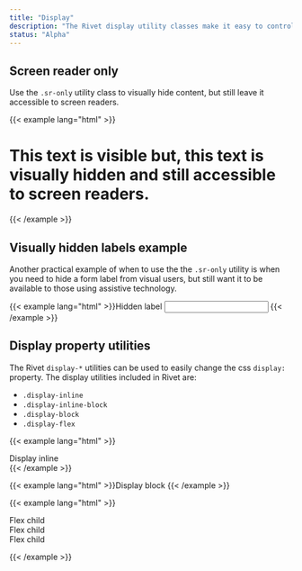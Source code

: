 ```yaml
---
title: "Display"
description: "The Rivet display utility classes make it easy to control how elements display on screen and how they are presented to assistive technologies like screen readers."
status: "Alpha"
---
```


## Screen reader only
Use the `.sr-only` utility class to visually hide content, but still leave it accessible to screen readers.

{{< example lang="html" >}}<h1 class="ts-32">This text is visible <span class="sr-only">but, this text is visually hidden and still accessible to screen readers.</span></h1>
{{< /example >}}

## Visually hidden labels example
Another practical example of when to use the the `.sr-only` utility is when you need to hide a form label from visual users, but still want it to be available to those using assistive technology.

{{< example lang="html" >}}<label for="hidden-label" class="sr-only">Hidden label</label>
<input type="text" id="hidden-label">
{{< /example >}}

## Display property utilities
The Rivet `display-*` utilities can be used to easily change the css `display:` property. The display utilities included in Rivet are:

- `.display-inline`
- `.display-inline-block`
- `.display-block`
- `.display-flex`

{{< example lang="html" >}}<div class="display-inline bg-midnight">Display inline</div>
{{< /example >}}

{{< example lang="html" >}}<span class="display-block bg-green">Display block</span>
{{< /example >}}

{{< example lang="html" >}}<div class="display-flex">
    <div class="bg-orange m-right-sm">Flex child</div>
    <div class="bg-orange m-right-sm">Flex child</div>
    <div class="bg-orange m-right-sm">Flex child</div>
</div>
{{< /example >}}
